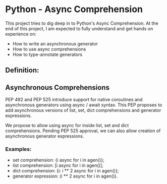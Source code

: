 # Python - Async Comprehension

This project tries to dig deep in to Python's Async Comprehension. At the end of this project, I am expected to fully understand and get hands on experience on:

<ul>
<li> How to write an asynchronous generator</li>
<li> How to use async comprehensions</li>
<li> How to type-annotate generators</li>
</ul>

## Definition:

## Asynchronous Comprehensions

PEP 492 and PEP 525 introduce support for native coroutines and asynchronous generators using async / await syntax. This PEP proposes to add asynchronous versions of list, set, dict comprehensions and generator expressions.

We propose to allow using async for inside list, set and dict comprehensions. Pending PEP 525 approval, we can also allow creation of asynchronous generator expressions.

### Examples:

<ul>
<li> set comprehension: {i async for i in agen()}; </li>
<li> list comprehension: [i async for i in agen()]; </li>
<li> dict comprehension: {i: i ** 2 async for i in agen()}; </li>
<li> generator expression: (i ** 2 async for i in agen()). </li>
</ul>
